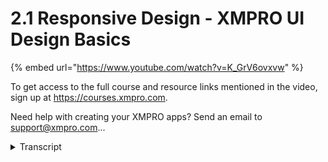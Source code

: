 # 2.1 Responsive Design - XMPRO UI Design Basics
{% embed url="https://www.youtube.com/watch?v=K_GrV6ovxvw" %}



To get access to the full course and resource links mentioned in the video, sign up at https://courses.xmpro.com.

Need help with creating your XMPRO apps? Send an email to support@xmpro.com...
<details>
<summary>Transcript</summary>To get access to the full course and resource links mentioned in the video, sign up at https://courses.xmpro.com.

Need help with creating your XMPRO apps? Send an email to support@xmpro.com...
in this lesson we'll be looking at

responsive design

how many devices do you currently have

in your household

you probably have a mobile phone or a

tablet a laptop

or a desktop that you use to interact

with the digital world and my guess is

that you have more than one device

the user interfaces you create need to

work

on a variety of different devices

browsers

and screen sizes have you ever tried to

use your phone to navigate a website

that wasn't

optimized for mobile it can be a really

frustrating experience

some of the text might be cut off it's

difficult to navigate

and even if you turn your device

sideways it still might not work

properly

that's why responsive design is such an

important element in user interface

design

so what exactly is responsive design

well according to the nielsen norman

group

responsive design is a development

approach that creates

dynamic changes to the appearance of a

website or application

depending on the screen size and

orientation of the device being used to

view it

that was a mouthful in short it means

your interface layout adapts to the

screen

that it's being viewed on since

responsive design has become a

fundamental part of creating any user

interface

there are multiple schools of thought on

the best approach to take

should you design the mobile version

first or the desktop version

the answer is that it depends it depends

on which device your users are most

likely to use

most often because what looks great on

one screen

might look too sparse or too dense on

another

it's important to consider the

information density appropriate for each

device

so if you scale up a mobile version of

the site to

a big desktop screen there might not be

enough information

for it to actually have a good user

experience

and if you design something mainly for a

desktop and you try and scale it down

onto mobile

and you keep all of the information

visible it can be too cluttered and

difficult to work with

information density is a really

important thing to consider

and i'll show you some examples in the

following slides it basically refers to

the amount of information that you put

in the given space

so when you use high information density

if you look at the new york times

example we have here

there's a lot of information that they

want to show their users

they need to show headlines for news

articles excerpts to get people

interested in reading the full piece

photos updates on the s p dao and nasdaq

markets

the weather new podcasts and the

navigation menu

there's a lot going on on the screen but

if you view it on a desktop

it works you have enough space on the

screen to see all the information

comfortably

and still make sense of it all according

to material.io

google's helpful resource for user

interface designers

when a user views and interacts with

large amounts of information

high density components can create a

good experience for them

and i think this new times home page is

a great example of that

things like lists grids and long forms

are also examples of high density

components

and when you're using high density

components it's very important to create

scannable groups of content

you can do this by using larger margins

and padding between

components so that there's enough space

for your eye to separate the elements

now what about mobile well the smaller a

user's screen

the more information they will need to

keep in their memory

as they interact with your interface

it's good practice to reduce the

information

density on mobile enough to help the

user

easily consume and navigate through it

remove

any non-critical information that might

detract from the mobile experience

another key consideration for mobile is

making your buttons and text links

large enough to tap with your finger

without touching other elements on the

screen

so once you've designed an interface in

the xm pro app designer

it's important to test it on different

browsers and devices

to check that all of the components

display as you expected

so in this photo you'll see an example

of me testing the new xmpro.com website

i used all of the devices in my

household to see how the website worked

on various screen sizes but if you don't

have access to multiple devices

you can simulate them using device mode

in chrome dev tools

i've shared the link in the description

below this video

it's important to design your apps with

mobile and desktop interfaces in mind

this means that you'll need to create a

responsive design

that adapts based on the screen size of

the device it's being viewed on

and when you do this you need to

consider information density

and test your interface across various

devices and browsers

to ensure that it's compatible in the

next video we're going to cover

how to use responsive grids in your

layout

you
</details>